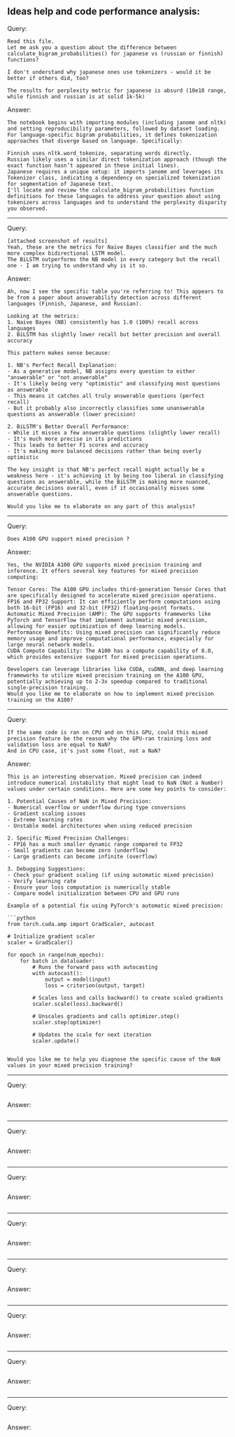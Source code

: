 ## Ideas help and code performance analysis:
Query:
```
Read this file.
Let me ask you a question about the difference between calculate_bigram_probabilities() for japanese vs (russian or finnish) functions?

I don't understand why japanese ones use tokenizers - would it be better if others did, too?

The results for perplexity metric for japanese is absurd (10e18 range, while finnish and russian is at solid 1k-5k)
```
Answer:
```
The notebook begins with importing modules (including janome and nltk) and setting reproducibility parameters, followed by dataset loading. For language-specific bigram probabilities, it defines tokenization approaches that diverge based on language. Specifically:

Finnish uses nltk.word_tokenize, separating words directly.
Russian likely uses a similar direct tokenization approach (though the exact function hasn’t appeared in these initial lines).
Japanese requires a unique setup: it imports janome and leverages its Tokenizer class, indicating a dependency on specialized tokenization for segmentation of Japanese text.
I'll locate and review the calculate_bigram_probabilities function definitions for these languages to address your question about using tokenizers across languages and to understand the perplexity disparity you observed.
```
----
Query:
```
[attached screenshot of results]
Yeah, these are the metrics for Naive Bayes classifier and the much more complex bidirectional LSTM model.
The BiLSTM outperforms the NB model in every category but the recall one - I am trying to understand why is it so.
```
Answer:
```
Ah, now I see the specific table you're referring to! This appears to be from a paper about answerability detection across different languages (Finnish, Japanese, and Russian).

Looking at the metrics:
1. Naive Bayes (NB) consistently has 1.0 (100%) recall across languages
2. BiLSTM has slightly lower recall but better precision and overall accuracy

This pattern makes sense because:

1. NB's Perfect Recall Explanation:
- As a generative model, NB assigns every question to either "answerable" or "not answerable"
- It's likely being very "optimistic" and classifying most questions as answerable
- This means it catches all truly answerable questions (perfect recall)
- But it probably also incorrectly classifies some unanswerable questions as answerable (lower precision)

2. BiLSTM's Better Overall Performance:
- While it misses a few answerable questions (slightly lower recall)
- It's much more precise in its predictions
- This leads to better F1 scores and accuracy
- It's making more balanced decisions rather than being overly optimistic

The key insight is that NB's perfect recall might actually be a weakness here - it's achieving it by being too liberal in classifying questions as answerable, while the BiLSTM is making more nuanced, accurate decisions overall, even if it occasionally misses some answerable questions.

Would you like me to elaborate on any part of this analysis?
```
----
Query:
```
Does A100 GPU support mixed precision ?
```
Answer:
```
Yes, the NVIDIA A100 GPU supports mixed precision training and inference. It offers several key features for mixed precision computing:

Tensor Cores: The A100 GPU includes third-generation Tensor Cores that are specifically designed to accelerate mixed precision operations.
FP16 and FP32 Support: It can efficiently perform computations using both 16-bit (FP16) and 32-bit (FP32) floating-point formats.
Automatic Mixed Precision (AMP): The GPU supports frameworks like PyTorch and TensorFlow that implement automatic mixed precision, allowing for easier optimization of deep learning models.
Performance Benefits: Using mixed precision can significantly reduce memory usage and improve computational performance, especially for large neural network models.
CUDA Compute Capability: The A100 has a compute capability of 8.0, which provides extensive support for mixed precision operations.

Developers can leverage libraries like CUDA, cuDNN, and deep learning frameworks to utilize mixed precision training on the A100 GPU, potentially achieving up to 2-3x speedup compared to traditional single-precision training.
Would you like me to elaborate on how to implement mixed precision training on the A100?
```
----
Query:
```
If the same code is ran on CPU and on this GPU, could this mixed precision feature be the reason why the GPU-ran training loss and validation loss are equal to NaN?
And in CPU case, it's just some float, not a NaN?
```
Answer:
```
This is an interesting observation. Mixed precision can indeed introduce numerical instability that might lead to NaN (Not a Number) values under certain conditions. Here are some key points to consider:

1. Potential Causes of NaN in Mixed Precision:
- Numerical overflow or underflow during type conversions
- Gradient scaling issues
- Extreme learning rates
- Unstable model architectures when using reduced precision

2. Specific Mixed Precision Challenges:
- FP16 has a much smaller dynamic range compared to FP32
- Small gradients can become zero (underflow)
- Large gradients can become infinite (overflow)

3. Debugging Suggestions:
- Check your gradient scaling (if using automatic mixed precision)
- Verify learning rate
- Ensure your loss computation is numerically stable
- Compare model initialization between CPU and GPU runs

Example of a potential fix using PyTorch's automatic mixed precision:

```python
from torch.cuda.amp import GradScaler, autocast

# Initialize gradient scaler
scaler = GradScaler()

for epoch in range(num_epochs):
    for batch in dataloader:
        # Runs the forward pass with autocasting
        with autocast():
            output = model(input)
            loss = criterion(output, target)
        
        # Scales loss and calls backward() to create scaled gradients
        scaler.scale(loss).backward()
        
        # Unscales gradients and calls optimizer.step()
        scaler.step(optimizer)
        
        # Updates the scale for next iteration
        scaler.update()


Would you like me to help you diagnose the specific cause of the NaN values in your mixed precision training?
```
----
Query:
```
```
Answer:
```
```
----
Query:
```
```
Answer:
```
```
----
Query:
```
```
Answer:
```
```
----
Query:
```
```
Answer:
```
```
----
Query:
```
```
Answer:
```
```
----
Query:
```
```
Answer:
```
```
----
Query:
```
```
Answer:
```
```
----
Query:
```
```
Answer:
```
```
